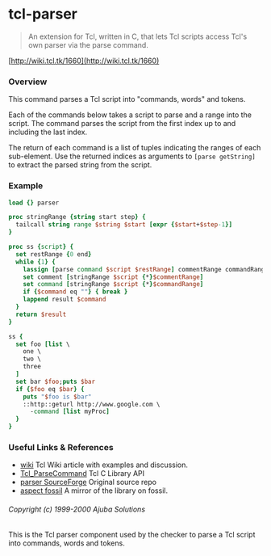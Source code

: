 # tcl-parser

> An extension for Tcl, written in C, that lets Tcl scripts access Tcl's own parser via the parse command.

[http://wiki.tcl.tk/1660](http://wiki.tcl.tk/1660)

### Overview

This command parses a Tcl script into "commands, words" and tokens.

Each of the commands below takes a script to parse and a range
into the script.  The command parses the script from the first index up to and including the last index.  

The return of each command is a list of tuples indicating the ranges of each sub-element.  Use the returned indices as arguments to `[parse getString]` to extract the parsed string from the script.

### Example

```tcl
load {} parser

proc stringRange {string start step} {
  tailcall string range $string $start [expr {$start+$step-1}]
}

proc ss {script} {
  set restRange {0 end}
  while {1} {
    lassign [parse command $script $restRange] commentRange commandRange restRange tree
    set comment [stringRange $script {*}$commentRange]
    set command [stringRange $script {*}$commandRange]
    if {$command eq ""} { break }
    lappend result $command
  }
  return $result
}

ss {
  set foo [list \
    one \
    two \
    three
  ]
  set bar $foo;puts $bar
  if {$foo eq $bar} {
    puts "$foo is $bar"
    ::http::geturl http://www.google.com \
      -command [list myProc]
  }
}
```

### Useful Links & References

 - [wiki](http://wiki.tcl.tk/1660) Tcl Wiki article with examples and discussion.
 - [Tcl_ParseCommand](http://www.tcl.tk/man/tcl/TclLib/ParseCmd.htm) Tcl C Library API
 - [parser SourceForge](http://tclpro.cvs.sourceforge.net/tclpro/tclparser/) Original source repo
 - [aspect fossil](http://chiselapp.com/user/aspect/repository/tclparser/index) A mirror of the library on fossil.


###### Copyright (c) 1999-2000 Ajuba Solutions

This is the Tcl parser component used by the checker to
parse a Tcl script into commands, words and tokens.
